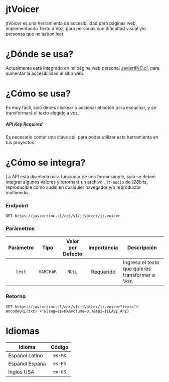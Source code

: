 # jtVoicer

jtVoicer es una herramienta de accesibilidad para páginas web, implementando Texto a Voz, para personas con dificultad visual y/o personas que no saben leer.

# ¿Dónde se usa?

Actualmente está integrado en mi página web personal [JaviertINC.cl](https://javiertinc.cl), para aumentar la accesibilidad al sitio web.

# ¿Cómo se usa?

Es muy fácil, solo debes clickear o accionar el botón para escuchar, y se transformará el texto elegido a voz.

##### API Key Required

Es necesario contar una clave api, para poder utilizar esta herramienta en tus proyectos.

# ¿Cómo se integra?

La API  está diseñada para funcionar de una forma simple, solo se deben integrar algunos valores y retornará un archivo `.jt-audio` de *128bits*, reproducible como audio en cualquier navegador y/o reproductor multimedia.

### Endpoint
```
GET https://javiertinc.cl/api/v1/jtVoicer/jt.voicer
```

### Parámetros
| Parámetro | Tipo | Valor por Defecto | Importancia | Descripción |
| :-----: | :-----: | :-----: | :-----: | ----- |
| `text` | `VARCHAR` | `NULL` | Requerido | Ingresa el texto que quieres transformar a Voz. |

### Retorno
```
GET https://javiertinc.cl/api/v1/jtVoicer/jt.voicer?text="+ encodeURI(txt) +"&lang=es-MX&volume=0.7&api={CLAVE_API}
```

# Idiomas

| Idioma | Código |
| --- | :-----: |
| Español Latino | `es-MX` |
| Español España | `es-ES` |
| Inglés USA | `en-US` |
